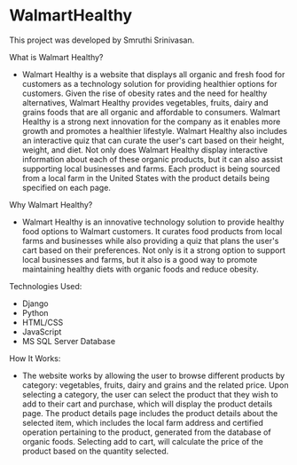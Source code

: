 # WalmartHealthy
This project was developed by Smruthi Srinivasan. 

What is Walmart Healthy? 
- Walmart Healthy is a website that displays all organic and fresh food for customers as a technology solution for providing healthier options for customers. Given the rise of obesity rates and the need for healthy alternatives, Walmart Healthy provides vegetables, fruits, dairy and grains foods that are all organic and affordable to consumers. Walmart Healthy is a strong next innovation for the company as it enables more growth and promotes a healthier lifestyle. Walmart Healthy also includes an interactive quiz that can curate the user's cart based on their height, weight, and diet. Not only does Walmart Healthy display interactive information about each of these organic products, but it can also assist supporting local businesses and farms. Each product is being sourced from a local farm in the United States with the product details being specified on each page.


Why Walmart Healthy?
- Walmart Healthy is an innovative technology solution to provide healthy food options to Walmart customers. It curates food products from local farms and businesses while also providing a quiz that plans the user's cart based on their preferences. Not only is it a strong option to support local businesses and farms, but it also is a good way to promote maintaining healthy diets with organic foods and reduce obesity.


Technologies Used:
- Django
- Python
- HTML/CSS
- JavaScript
- MS SQL Server Database


How It Works:
- The website works by allowing the user to browse different products by category: vegetables, fruits, dairy and grains and the related price. Upon selecting a category, the user can select the product that they wish to add to their cart and purchase, which will display the product details page. The product details page includes the product details about the selected item, which includes the local farm address and certified operation pertaining to the product, generated from the database of organic foods. Selecting add to cart, will calculate the price of the product based on the quantity selected. 


